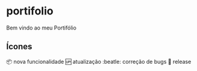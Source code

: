 # portifolio
Bem vindo ao meu Portifólio

## Ícones

:package: nova funcionalidade
:up: atualização
:beatle: correção de bugs
:checkered_flag: release